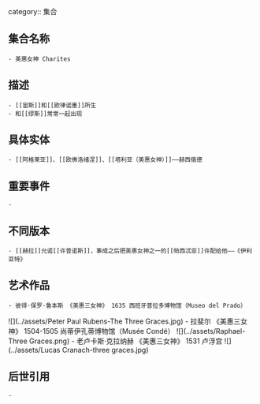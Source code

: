 category:: 集合
## 集合名称
	- 美惠女神 Charites
## 描述
	- [[宙斯]]和[[欧律诺墨]]所生
	- 和[[缪斯]]常常一起出现
## 具体实体
	- [[阿格莱亚]]、[[欧佛洛绪涅]]、[[塔利亚（美惠女神）]]——赫西俄德
## 重要事件
	-
## 不同版本
	- [[赫拉]]允诺[[许普诺斯]]，事成之后把美惠女神之一的[[帕西忒亚]]许配给他——《伊利亚特》
## 艺术作品
	- 彼得·保罗·鲁本斯 《美惠三女神》 1635 西班牙普拉多博物馆（Museo del Prado）
 ![](../assets/Peter Paul Rubens-The Three Graces.jpg)
	- 拉斐尔 《美惠三女神》 1504-1505 尚蒂伊孔蒂博物馆（Musée Condé）
 ![](../assets/Raphael-Three Graces.png)
	- 老卢卡斯·克拉纳赫 《美惠三女神》 1531 卢浮宫
 ![](../assets/Lucas Cranach-three graces.jpg)
## 后世引用
	-
